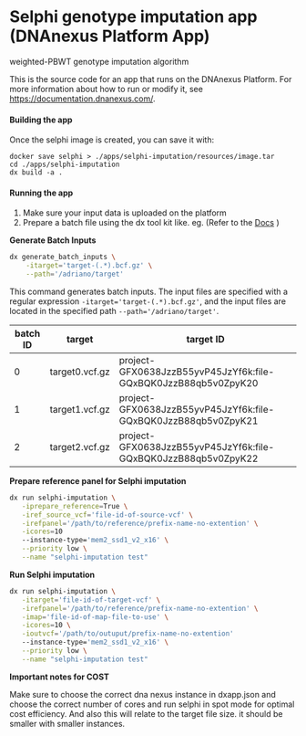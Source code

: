 <!-- dx-header -->
# Selphi genotype imputation app (DNAnexus Platform App)

 weighted-PBWT genotype imputation algorithm

This is the source code for an app that runs on the DNAnexus Platform.
For more information about how to run or modify it, see
https://documentation.dnanexus.com/.
<!-- /dx-header -->

<!-- Insert a description of your app here -->

#### Building the app
Once the selphi image is created, you can save it with:
```
docker save selphi > ./apps/selphi-imputation/resources/image.tar
cd ./apps/selphi-imputation
dx build -a .
```

#### Running the app
1. Make sure your input data is uploaded on the platform
2. Prepare a batch file using the dx tool kit like. eg. (Refer to the [Docs](https://documentation.dnanexus.com/user/running-apps-and-workflows/running-batch-jobs) ) 

**Generate Batch Inputs**

```bash
dx generate_batch_inputs \
	-itarget='target-(.*).bcf.gz' \
	--path='/adriano/target'
```
This command generates batch inputs. The input files are specified with a regular expression `-itarget='target-(.*).bcf.gz'`, and the input files are located in the specified path `--path='/adriano/target'`.

| batch ID | target |	target ID |
|----------|--------|-----------|
|0         | target0.vcf.gz |	project-GFX0638JzzB55yvP45JzYf6k:file-GQxBQK0JzzB88qb5v0ZpyK20 |
|1         | target1.vcf.gz |	project-GFX0638JzzB55yvP45JzYf6k:file-GQxBQK0JzzB88qb5v0ZpyK21 |
|2         | target2.vcf.gz |	project-GFX0638JzzB55yvP45JzYf6k:file-GQxBQK0JzzB88qb5v0ZpyK22 |

**Prepare reference panel for Selphi imputation**
```bash
dx run selphi-imputation \
   -iprepare_reference=True \
   -iref_source_vcf='file-id-of-source-vcf' \
   -irefpanel='/path/to/reference/prefix-name-no-extention' \
   -icores=10
   --instance-type='mem2_ssd1_v2_x16' \
   --priority low \
   --name "selphi-imputation test"
```

**Run Selphi imputation**
```bash
dx run selphi-imputation \
   -itarget='file-id-of-target-vcf' \
   -irefpanel='/path/to/reference/prefix-name-no-extention' \
   -imap='file-id-of-map-file-to-use' \
   -icores=10 \
   -ioutvcf='/path/to/outuput/prefix-name-no-extention'
   --instance-type='mem2_ssd1_v2_x16' \
   --priority low \
   --name "selphi-imputation test"
```

**Important notes for COST**

Make sure to choose the correct dna nexus instance in dxapp.json and choose the correct number of cores and run selphi in spot mode for optimal cost efficiency. And also this will relate to the target file size. it should be smaller with smaller instances.

<!--
TODO: This app directory was automatically generated by dx-app-wizard;
please edit this Readme.md file to include essential documentation about
your app that would be helpful to users. (Also see the
Readme.developer.md.) Once you're done, you can remove these TODO
comments.

For more info, see https://documentation.dnanexus.com/developer.
-->
